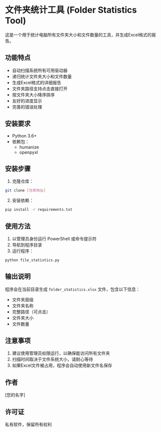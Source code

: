 # 文件夹统计工具 (Folder Statistics Tool)

这是一个用于统计电脑所有文件夹大小和文件数量的工具，并生成Excel格式的报告。

## 功能特点

- 自动扫描系统所有可用驱动器
- 递归统计文件夹大小和文件数量
- 生成Excel格式的详细报告
- 文件夹路径支持点击直接打开
- 按文件夹大小降序排序
- 友好的进度显示
- 完善的错误处理

## 安装要求

- Python 3.6+
- 依赖包：
  - humanize
  - openpyxl

## 安装步骤

1. 克隆仓库：
```bash
git clone [仓库地址]
```

2. 安装依赖：
```bash
pip install -r requirements.txt
```

## 使用方法

1. 以管理员身份运行 PowerShell 或命令提示符
2. 导航到程序目录
3. 运行程序：
```bash
python file_statistics.py
```

## 输出说明

程序会在当前目录生成 `folder_statistics.xlsx` 文件，包含以下信息：
- 文件夹层级
- 文件夹名称
- 完整路径（可点击）
- 文件夹大小
- 文件数量

## 注意事项

1. 建议使用管理员权限运行，以确保能访问所有文件夹
2. 扫描时间取决于文件系统大小，请耐心等待
3. 如果Excel文件被占用，程序会自动使用新文件名保存

## 作者

[您的名字]

## 许可证

私有软件，保留所有权利 